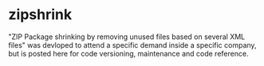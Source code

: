 # zipshrink
"ZIP Package shrinking by removing unused files based on several XML files" was devloped to attend a specific demand inside a specific company, but is posted here for code versioning, maintenance and code reference.
